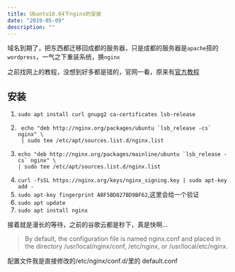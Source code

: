```yaml
---
title: Ubuntu18.04下nginx的安装
date: "2019-05-09"
description: ""
---
```


域名到期了，把东西都迁移回成都的服务器，只是成都的服务器是`apache`搭的`wordpress`，一气之下重装系统，换`nginx`

之前找网上的教程，没想到好多都是错的，官网一看，原来有[官方教程](http://nginx.org/en/linux_packages.html#Ubuntu)

## 安装

1. `sudo apt install curl gnupg2 ca-certificates lsb-release`
2. ```shell
    echo "deb http://nginx.org/packages/ubuntu `lsb_release -cs` nginx" \
    | sudo tee /etc/apt/sources.list.d/nginx.list
   ```
3. ```shell
   echo "deb http://nginx.org/packages/mainline/ubuntu `lsb_release -cs` nginx" \
   | sudo tee /etc/apt/sources.list.d/nginx.list
   ```
4. `curl -fsSL https://nginx.org/keys/nginx_signing.key | sudo apt-key add -`
5. `sudo apt-key fingerprint ABF5BD827BD9BF62`,这里会给一个验证
6. `sudo apt update`
7. `sudo apt install nginx`

接着就是漫长的等待，之前的谷歌云都是秒下，真是快啊…

> By default, the configuration file is named nginx.conf and placed in the directory /usr/local/nginx/conf, /etc/nginx, or /usr/local/etc/nginx.

配置文件我是直接修改的/etc/nginx/conf.d/里的 default.conf
